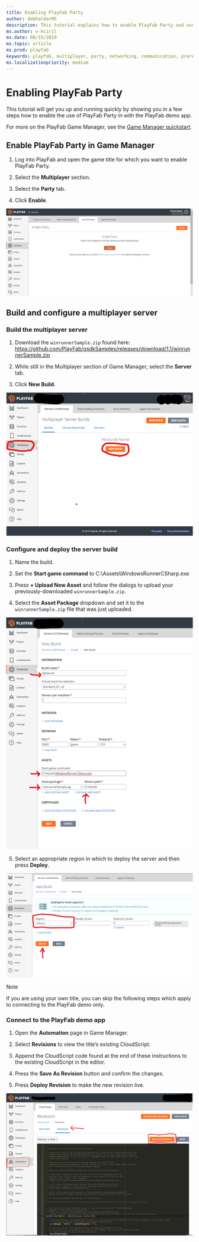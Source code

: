 ```yaml
---
title: Enabling PlayFab Party
author: debhaldarMS
description: This tutorial explains how to enable PlayFab Party and use it with the PlayFab demo app.
ms.author: v-kciril
ms.date: 08/15/2019
ms.topic: article
ms.prod: playfab
keywords: playfab, multiplayer, party, networking, communication, prerequisites, enabling
ms.localizationpriority: medium
---
```


# Enabling PlayFab Party

This tutorial will get you up and running quickly by showing you in a few steps how to enable the use of PlayFab Party in with the PlayFab demo app.

For more on the PlayFab Game Manager, see the [Game Manager quickstart](../../config/gamemanager/quickstart.md).

## Enable PlayFab Party in Game Manager

1. Log into PlayFab and open the game title for which you want to enable PlayFab Party. 

2. Select the **Multiplayer** section.

3. Select the **Party** tab.

4. Click **Enable**.

![Enable Party](media/enable-party.png)

## Build and configure a multiplayer server

### Build the multiplayer server

1. Download the `winrunnerSample.zip` found here: https://github.com/PlayFab/gsdkSamples/releases/download/1.1/winrunnerSample.zip

2. While still in the Multiplayer section of Game Manager, select the **Server** tab.

3. Click **New Build**.

![Build server](media/build-server.png)

### Configure and deploy the server build

1. Name the build. 

2. Set the  **Start game command** to C:\Assets\WindowsRunnerCSharp.exe

3. Press **+ Upload New Asset** and follow the dialogs to upload your previously-downloaded `winrunnerSample.zip`. 

4. Select the **Asset Package** dropdown and set it to the `winrunnerSample.zip` file that was just uploaded.

![Configure build](media/configure-build.png)

5. Select an appropriate region in which to deploy the server and then press **Deploy**.

![Deploy build](media/deploy-build.png)

> [!NOTE]
> If you are using your own title, you can skip the following steps which apply to connecting to the PlayFab demo only.

### Connect to the PlayFab demo app

1. Open the **Automation** page in Game Manager.

2. Select **Revisions** to view the title’s existing CloudScript.

3. Append the CloudScript code found at the end of these instructions to the existing CloudScript in the editor.

4. Press the **Save As Revision** button and confirm the changes.

5. Press **Deploy Revision** to make the new revision live.

![Add CloudScript Functions](media/add-cloudscript-functions.png)

